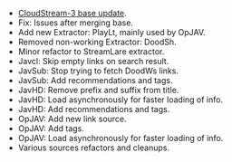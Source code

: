 + [CloudStream-3 base update](https://github.com/LagradOst/CloudStream-3/tree/c191d16b01f70e8cd2a89f48810dc0b00f2ab51f).
+ Fix: Issues after merging base.
+ Add new Extractor: PlayLt, mainly used by OpJAV.
+ Removed non-working Extractor: DoodSh.
+ Minor refactor to StreamLare extractor.
+ Javcl: Skip empty links on search result.
+ JavSub: Stop trying to fetch DoodWs links.
+ JavSub: Add recommendations and tags.
+ JavHD: Remove prefix and suffix from title.
+ JavHD: Load asynchronously for faster loading of info.
+ JavHD: Add recommendations and tags.
+ OpJAV: Add new link source.
+ OpJAV: Add tags.
+ OpJAV: Load asynchronously for faster loading of info.
+ Various sources refactors and cleanups.